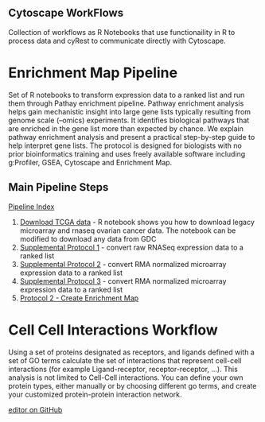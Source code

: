 ## Cytoscape WorkFlows

Collection of workflows as R Notebooks that use functionaility in R to process data and cyRest to communicate directly with Cytoscape.

# Enrichment Map Pipeline
Set of R notebooks to transform expression data to a ranked list and run them through Pathay enrichment pipeline. Pathway enrichment analysis helps gain mechanistic insight into large gene lists typically resulting from genome scale (–omics) experiments. It identifies biological pathways that are enriched in the gene list more than expected by chance. We explain pathway enrichment analysis and present a practical step-by-step guide to help interpret gene lists. The protocol is designed for biologists with no prior bioinformatics training and uses freely available software including g:Profiler, GSEA, Cytoscape and Enrichment Map.

## Main Pipeline Steps
[Pipeline Index](https://baderlab.github.io/Cytoscape_workflows/EnrichmentMapPipeline/index.html)
 1. [Download TCGA data](https://baderlab.github.io/Cytoscape_workflows/EnrichmentMapPipeline/Download_TCGA_data.html) - R notebook shows you how to download legacy microarray and rnaseq ovarian cancer data. The notebook can be modified to download any data from GDC
 1. [Supplemental Protocol 1](https://baderlab.github.io/Cytoscape_workflows/EnrichmentMapPipeline/supplemental_protocol1_rnaseq.html) - convert raw RNASeq expression data to a ranked list
 1. [Supplemental Protocol 2](https://baderlab.github.io/Cytoscape_workflows/EnrichmentMapPipeline/supplemental_protocol2_microarray.html) - convert RMA normalized microarray expression data to a ranked list
 1. [Supplemental Protocol 3](https://baderlab.github.io/Cytoscape_workflows/EnrichmentMapPipeline/supplemental_protocol3_R_gse_methods.html) - convert RMA normalized microarray expression data to a ranked list
 1. [Protocol 2 - Create Enrichment Map](https://baderlab.github.io/Cytoscape_workflows/EnrichmentMapPipeline/Protocol2_createEM.html)
 
# Cell Cell Interactions Workflow

Using a set of proteins designated as receptors, and ligands defined with a set of GO terms calculate the set of interactions that represent cell-cell interactions (for example Ligand-receptor, receptor-receptor, ...). This analysis is not limited to Cell-Cell interactions. You can define your own protein types, either manually or by choosing different go terms, and create your customized protein-protein interaction network.

[editor on GitHub](https://github.com/BaderLab/Cytoscape_workflows/edit/master/README.md)
